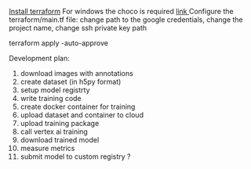 <a href="https://learn.hashicorp.com/tutorials/terraform/install-cli?in=terraform/gcp-get-started">Install terraform</a>
For windows the choco is required <a href="https://chocolatey.org/install#individual"> link </a>
Configure the terraform/main.tf file: change path to the google credentials, change the project name, change ssh private key path


terraform apply -auto-approve


Development plan:
1) download images with annotations
2) create dataset (in h5py format)
3) setup model registrty
4) write training code
5) create docker container for training
6) upload dataset and container to cloud
7) upload training package
8) call vertex ai training
9) download trained model
10) measure metrics
11) submit model to custom registry ? 


